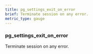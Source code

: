 ```yaml
---
title: pg_settings_exit_on_error
brief: Terminate session on any error.
metric_type: gauge
---
```

### pg_settings_exit_on_error

Terminate session on any error.